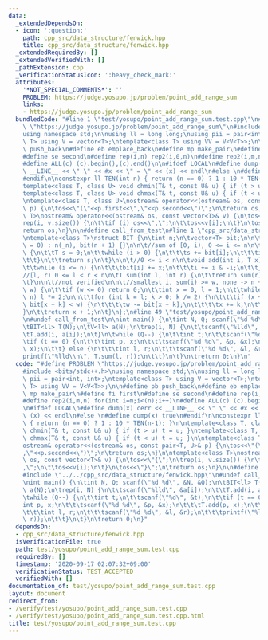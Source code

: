 ```yaml
---
data:
  _extendedDependsOn:
  - icon: ':question:'
    path: cpp_src/data_structure/fenwick.hpp
    title: cpp_src/data_structure/fenwick.hpp
  _extendedRequiredBy: []
  _extendedVerifiedWith: []
  _pathExtension: cpp
  _verificationStatusIcon: ':heavy_check_mark:'
  attributes:
    '*NOT_SPECIAL_COMMENTS*': ''
    PROBLEM: https://judge.yosupo.jp/problem/point_add_range_sum
    links:
    - https://judge.yosupo.jp/problem/point_add_range_sum
  bundledCode: "#line 1 \"test/yosupo/point_add_range_sum.test.cpp\"\n#define PROBLEM\
    \ \"https://judge.yosupo.jp/problem/point_add_range_sum\"\n#include <bits/stdc++.h>\n\
    using namespace std;\n\nusing ll = long long;\nusing pii = pair<int, int>;\ntemplate<class\
    \ T> using V = vector<T>;\ntemplate<class T> using VV = V<V<T>>;\n\n#define pb\
    \ push_back\n#define eb emplace_back\n#define mp make_pair\n#define fi first\n\
    #define se second\n#define rep(i,n) rep2(i,0,n)\n#define rep2(i,m,n) for(int i=m;i<(n);i++)\n\
    #define ALL(c) (c).begin(),(c).end()\n\n#ifdef LOCAL\n#define dump(x) cerr <<\
    \ __LINE__ << \" \" << #x << \" = \" << (x) << endl\n#else \n#define dump(x) true\n\
    #endif\n\nconstexpr ll TEN(int n) { return (n == 0) ? 1 : 10 * TEN(n-1); }\n\n\
    template<class T, class U> void chmin(T& t, const U& u) { if (t > u) t = u; }\n\
    template<class T, class U> void chmax(T& t, const U& u) { if (t < u) t = u; }\n\
    \ntemplate<class T, class U>\nostream& operator<<(ostream& os, const pair<T, U>&\
    \ p) {\n\tos<<\"(\"<<p.first<<\",\"<<p.second<<\")\";\n\treturn os;\n}\n\ntemplate<class\
    \ T>\nostream& operator<<(ostream& os, const vector<T>& v) {\n\tos<<\"{\";\n\t\
    rep(i, v.size()) {\n\t\tif (i) os<<\",\";\n\t\tos<<v[i];\n\t}\n\tos<<\"}\";\n\t\
    return os;\n}\n\n#define call_from_test\n#line 1 \"cpp_src/data_structure/fenwick.hpp\"\
    \ntemplate<class T>\nstruct BIT {\n\tint n;\n\tvector<T> bit;\n\n\tBIT(int _n\
    \ = 0) : n(_n), bit(n + 1) {}\n\n\t//sum of [0, i), 0 <= i <= n\n\tT sum(int i)\
    \ {\n\t\tT s = 0;\n\t\twhile (i > 0) {\n\t\t\ts += bit[i];\n\t\t\ti -= i & -i;\n\
    \t\t}\n\t\treturn s;\n\t}\n\n\t//0 <= i < n\n\tvoid add(int i, T x) {\n\t\t++i;\n\
    \t\twhile (i <= n) {\n\t\t\tbit[i] += x;\n\t\t\ti += i & -i;\n\t\t}\n\t}\n\n\t\
    //[l, r) 0 <= l < r < n\n\tT sum(int l, int r) {\n\t\treturn sum(r) - sum(l);\n\
    \t}\n\n\t//not verified\n\n\t//smallest i, sum(i) >= w, none -> n + 1\n\tint lower_bound(T\
    \ w) {\n\t\tif (w <= 0) return 0;\n\t\tint x = 0, l = 1;\n\t\twhile (l * 2 <=\
    \ n) l *= 2;\n\n\t\tfor (int k = l; k > 0; k /= 2) {\n\t\t\tif (x + k <= n &&\
    \ bit[x + k] < w) {\n\t\t\t\tw -= bit[x + k];\n\t\t\t\tx += k;\n\t\t\t}\n\t\t\
    }\n\t\treturn x + 1;\n\t}\n};\n#line 49 \"test/yosupo/point_add_range_sum.test.cpp\"\
    \n#undef call_from_test\n\nint main() {\n\tint N, Q; scanf(\"%d %d\", &N, &Q);\n\
    \tBIT<ll> T(N);\n\tV<ll> a(N);\n\trep(i, N) {\n\t\tscanf(\"%lld\", &a[i]);\n\t\
    \tT.add(i, a[i]);\n\t}\n\twhile (Q--) {\n\t\tint t;\n\t\tscanf(\"%d\", &t);\n\t\
    \tif (t == 0) {\n\t\t\tint p, x;\n\t\t\tscanf(\"%d %d\", &p, &x);\n\t\t\tT.add(p,\
    \ x);\n\t\t} else {\n\t\t\tint l, r;\n\t\t\tscanf(\"%d %d\", &l, &r);\n\t\t\t\
    printf(\"%lld\\n\", T.sum(l, r));\n\t\t}\n\t}\n\treturn 0;\n}\n"
  code: "#define PROBLEM \"https://judge.yosupo.jp/problem/point_add_range_sum\"\n\
    #include <bits/stdc++.h>\nusing namespace std;\n\nusing ll = long long;\nusing\
    \ pii = pair<int, int>;\ntemplate<class T> using V = vector<T>;\ntemplate<class\
    \ T> using VV = V<V<T>>;\n\n#define pb push_back\n#define eb emplace_back\n#define\
    \ mp make_pair\n#define fi first\n#define se second\n#define rep(i,n) rep2(i,0,n)\n\
    #define rep2(i,m,n) for(int i=m;i<(n);i++)\n#define ALL(c) (c).begin(),(c).end()\n\
    \n#ifdef LOCAL\n#define dump(x) cerr << __LINE__ << \" \" << #x << \" = \" <<\
    \ (x) << endl\n#else \n#define dump(x) true\n#endif\n\nconstexpr ll TEN(int n)\
    \ { return (n == 0) ? 1 : 10 * TEN(n-1); }\n\ntemplate<class T, class U> void\
    \ chmin(T& t, const U& u) { if (t > u) t = u; }\ntemplate<class T, class U> void\
    \ chmax(T& t, const U& u) { if (t < u) t = u; }\n\ntemplate<class T, class U>\n\
    ostream& operator<<(ostream& os, const pair<T, U>& p) {\n\tos<<\"(\"<<p.first<<\"\
    ,\"<<p.second<<\")\";\n\treturn os;\n}\n\ntemplate<class T>\nostream& operator<<(ostream&\
    \ os, const vector<T>& v) {\n\tos<<\"{\";\n\trep(i, v.size()) {\n\t\tif (i) os<<\"\
    ,\";\n\t\tos<<v[i];\n\t}\n\tos<<\"}\";\n\treturn os;\n}\n\n#define call_from_test\n\
    #include \"../../cpp_src/data_structure/fenwick.hpp\"\n#undef call_from_test\n\
    \nint main() {\n\tint N, Q; scanf(\"%d %d\", &N, &Q);\n\tBIT<ll> T(N);\n\tV<ll>\
    \ a(N);\n\trep(i, N) {\n\t\tscanf(\"%lld\", &a[i]);\n\t\tT.add(i, a[i]);\n\t}\n\
    \twhile (Q--) {\n\t\tint t;\n\t\tscanf(\"%d\", &t);\n\t\tif (t == 0) {\n\t\t\t\
    int p, x;\n\t\t\tscanf(\"%d %d\", &p, &x);\n\t\t\tT.add(p, x);\n\t\t} else {\n\
    \t\t\tint l, r;\n\t\t\tscanf(\"%d %d\", &l, &r);\n\t\t\tprintf(\"%lld\\n\", T.sum(l,\
    \ r));\n\t\t}\n\t}\n\treturn 0;\n}"
  dependsOn:
  - cpp_src/data_structure/fenwick.hpp
  isVerificationFile: true
  path: test/yosupo/point_add_range_sum.test.cpp
  requiredBy: []
  timestamp: '2020-09-17 02:07:32+09:00'
  verificationStatus: TEST_ACCEPTED
  verifiedWith: []
documentation_of: test/yosupo/point_add_range_sum.test.cpp
layout: document
redirect_from:
- /verify/test/yosupo/point_add_range_sum.test.cpp
- /verify/test/yosupo/point_add_range_sum.test.cpp.html
title: test/yosupo/point_add_range_sum.test.cpp
---
```

